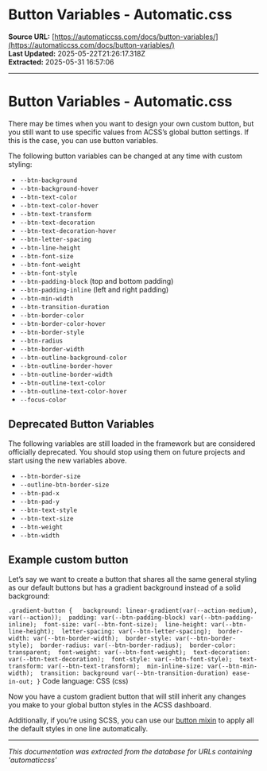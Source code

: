 # Button Variables - Automatic.css

**Source URL:** [https://automaticcss.com/docs/button-variables/](https://automaticcss.com/docs/button-variables/)  
**Last Updated:** 2025-05-22T21:26:17.318Z  
**Extracted:** 2025-05-31 16:57:06

---

# Button Variables - Automatic.css

There may be times when you want to design your own custom button, but you still want to use specific values from ACSS’s global button settings. If this is the case, you can use button variables.

The following button variables can be changed at any time with custom styling:

*   `--btn-background`
*   `--btn-background-hover`
*   `--btn-text-color`
*   `--btn-text-color-hover`
*   `--btn-text-transform`
*   `--btn-text-decoration`
*   `--btn-text-decoration-hover`
*   `--btn-letter-spacing`
*   `--btn-line-height`
*   `--btn-font-size`
*   `--btn-font-weight`
*   `--btn-font-style`
*   `--btn-padding-block` (top and bottom padding)
*   `--btn-padding-inline` (left and right padding)
*   `--btn-min-width`
*   `--btn-transition-duration`
*   `--btn-border-color`
*   `--btn-border-color-hover`
*   `--btn-border-style`
*   `--btn-radius`
*   `--btn-border-width`
*   `--btn-outline-background-color`
*   `--btn-outline-border-hover`
*   `--btn-outline-border-width`
*   `--btn-outline-text-color`
*   `--btn-outline-text-color-hover`
*   `--focus-color`

## Deprecated Button Variables

The following variables are still loaded in the framework but are considered officially deprecated. You should stop using them on future projects and start using the new variables above.

*   `--btn-border-size`
*   `--outline-btn-border-size`
*   `--btn-pad-x`
*   `--btn-pad-y`
*   `--btn-text-style`
*   `--btn-text-size`
*   `--btn-weight`
*   `--btn-width`

## Example custom button

Let’s say we want to create a button that shares all the same general styling as our default buttons but has a gradient background instead of a solid background:

`.gradient-button {   background: linear-gradient(var(--action-medium), var(--action));  padding: var(--btn-padding-block) var(--btn-padding-inline);  font-size: var(--btn-font-size);  line-height: var(--btn-line-height);  letter-spacing: var(--btn-letter-spacing);  border-width: var(--btn-border-width);  border-style: var(--btn-border-style);  border-radius: var(--btn-border-radius);  border-color: transparent;  font-weight: var(--btn-font-weight);  text-decoration: var(--btn-text-decoration);  font-style: var(--btn-font-style);  text-transform: var(--btn-text-transform);  min-inline-size: var(--btn-min-width);  transition: background var(--btn-transition-duration) ease-in-out; }`
Code language: CSS (css)

Now you have a custom gradient button that will still inherit any changes you make to your global button styles in the ACSS dashboard.

Additionally, if you’re using SCSS, you can use our [button mixin](https://automaticcss.com/docs/button-mixins/) to apply all the default styles in one line automatically.

---

*This documentation was extracted from the database for URLs containing 'automaticcss'*
